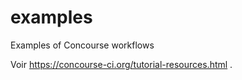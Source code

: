 # examples
Examples of Concourse workflows

Voir https://concourse-ci.org/tutorial-resources.html .

